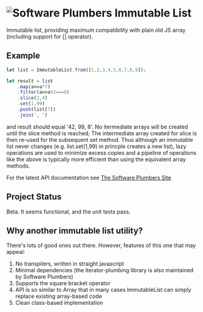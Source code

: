 # ![Software Plumbers](http://docs.softwareplumbers.com/common/img/SquareIdent-160.png) Immutable List

Immutable list, providing maximum compatibility with plain old JS array (including support for [] operator).

## Example

```javascript
let list = ImmutableList.from([1,2,3,4,5,6,7,8,9]);

let result = list
	.map(a=>a*7)
	.filter(a=>a%2===0)
	.slice(2,4)
	.set(1,99)
	.push(list[7])
	.join(', ')
```

and result should equal '42, 99, 8'. No itermediate arrays will be created until the slice method is reached; The intermediate array created for slice is then re-used for the subsequent set method. Thus although an immutable list never changes (e.g. list.set(1,99) in princple creates a new list), lazy operations are used to minimize excess copies and a pipeline of operations like the above is typically more efficient than using the equivalent array methods.

For the latest API documentation see [The Software Plumbers Site](http://docs.softwareplumbers.com/immutable-list/master)

## Project Status

Beta. It seems functional, and the unit tests pass.   

## Why another immutable list utility?

There's lots of good ones out there. However, features of this one that may appeal:

1. No transpilers, written in straight javascript
2. Minimal dependencies (the iterator-plumbing library is also maintained by Software Plumbers)
3. Supports the square bracket operator
4. API is so similar to Array that in many cases ImmutableList can simply replace existing array-based code
5. Clean class-based implementation

